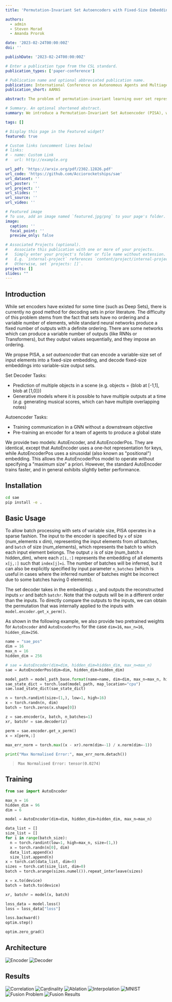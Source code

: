 ```yaml
---
title: 'Permutation-Invariant Set Autoencoders with Fixed-Size Embeddings for Multi-Agent Learning'

authors:
  - admin
  - Steven Morad
  - Amanda Prorok

date: '2023-02-24T00:00:00Z'
doi: ''

publishDate: '2023-02-24T00:00:00Z'

# Enter a publication type from the CSL standard.
publication_types: ['paper-conference']

# Publication name and optional abbreviated publication name.
publication: International Conference on Autonomous Agents and Multiagent Systems (AAMAS)
publication_short: AAMAS

abstract: The problem of permutation-invariant learning over set representations is particularly relevant in the field of multi-agent systems---a few potential applications include unsupervised training of aggregation functions in graph neural networks (GNNs), neural cellular automata on graphs, and prediction of scenes with multiple objects. Yet existing approaches to set encoding and decoding tasks present a host of issues, including non-permutation-invariance, fixed-length outputs, reliance on iterative methods, non-deterministic outputs, computationally expensive loss functions, and poor reconstruction accuracy. In this paper we introduce a Permutation-Invariant Set Autoencoder (PISA), which tackles these problems and produces encodings with significantly lower reconstruction error than existing baselines. PISA also provides other desirable properties, including a similarity-preserving latent space, and the ability to insert or remove elements from the encoding. After evaluating PISA against baseline methods, we demonstrate its usefulness in a multi-agent application. Using PISA as a subcomponent, we introduce a novel GNN architecture which serves as a generalised communication scheme, allowing agents to use communication to gain full observability of a system.

# Summary. An optional shortened abstract.
summary: We introduce a Permutation-Invariant Set Autoencoder (PISA), which defines a bijective mapping between variable-sized sets and fixed-sized embeddings.

tags: []

# Display this page in the Featured widget?
featured: true

# Custom links (uncomment lines below)
# links:
# - name: Custom Link
#   url: http://example.org

url_pdf: 'https://arxiv.org/pdf/2302.12826.pdf'
url_code: 'https://github.com/Acciorocketships/sae'
url_dataset: ''
url_poster: ''
url_project: ''
url_slides: ''
url_source: ''
url_video: ''

# Featured image
# To use, add an image named `featured.jpg/png` to your page's folder.
image:
  caption: ''
  focal_point: ''
  preview_only: false

# Associated Projects (optional).
#   Associate this publication with one or more of your projects.
#   Simply enter your project's folder or file name without extension.
#   E.g. `internal-project` references `content/project/internal-project/index.md`.
#   Otherwise, set `projects: []`.
projects: []
slides: ""
---
```



## Introduction

While set encoders have existed for some time (such as Deep Sets), there is currently no good method for decoding sets in prior literature. The difficulty of this problem stems from the fact that sets have no ordering and a variable number of elements, while standard neural networks produce a fixed number of outputs with a definite ordering. There are some networks which can produce a variable number of outputs (like RNNs or Transformers), but they output values sequentially, and they impose an ordering.

We propse PISA, a _set autoencoder_ that can encode a variable-size set of input elements into a fixed-size embedding, and decode fixed-size embeddings into variable-size output sets.

Set Decoder Tasks:
- Prediction of multiple objects in a scene (e.g. objects = {blob at [-1,1], blob at [1,0]})
- Generative models where it is possible to have multiple outputs at a time (_e.g._ generating musical scores, which can have multiple overlapping notes)

Autoencoder Tasks:
- Training communication in a GNN without a downstream objective
- Pre-training an encoder for a team of agents to produce a global state

We provide two models: AutoEncoder, and AutoEncoderPos. They are identical, except that AutoEncoder uses a one-hot representation for keys, while AutoEncoderPos uses a sinusoidal (also known as "positional") embedding. This allows the AutoEncoderPos model to operate without specifying a "maximum size" a priori. However, the standard AutoEncoder trains faster, and in general exhibits slightly better performance.

## Installation

```bash
cd sae
pip install -e .
```

## Basic Usage

To allow batch processing with sets of variable size, PISA operates in a sparse fashion. The input to the encoder is specified by `x` of size (num_elements x dim), representing the input elements from _all_ batches, and `batch` of size (num_elements), which represents the batch to which each input element belongs. The output `z` is of size (num_batch x hidden_dim), where each `z[i,:]` represents the embedding of all elements `x[j,:]` such that `index[j]=i`. The number of batches will be inferred, but it can also be explicitly specified by input parameter `n_batches` (which is useful in cases where the inferred number of batches might be incorrect due to some batches having 0 elements).

The set decoder takes in the embeddings `z`, and outputs the reconstructed inputs `xr` and batch `batchr`. Note that the outputs will be in a different order than the inputs. To directly compare the outputs to the inputs, we can obtain the permutation that was internally applied to the inputs with `model.encoder.get_x_perm()`.

As shown in the following example, we also provide two pretrained weights for `AutoEncoder` and `AutoEncoderPos` for the case `dim=16`, `max_n=16`, `hidden_dim=256`.

```python
name = "sae_pos"
dim = 16
max_n = 16
hidden_dim = 256

# sae = AutoEncoder(dim=dim, hidden_dim=hidden_dim, max_n=max_n)
sae = AutoEncoderPos(dim=dim, hidden_dim=hidden_dim)

model_path = model_path_base.format(name=name, dim=dim, max_n=max_n, hidden_dim=hidden_dim)
sae_state_dict = torch.load(model_path, map_location="cpu")
sae.load_state_dict(sae_state_dict)

n = torch.randint(size=(1,), low=1, high=16)
x = torch.randn(n, dim)
batch = torch.zeros(x.shape[0])

z = sae.encoder(x, batch, n_batches=1)
xr, batchr = sae.decoder(z)

perm = sae.encoder.get_x_perm()
x = x[perm,:]
	
max_err_norm = torch.max((x - xr).norm(dim=-1) / x.norm(dim=-1))

print("Max Normalised Error:", max_err_norm.detach())
```
>```
>Max Normalised Error: tensor(0.0274)
>```

## Training
```python
from sae import AutoEncoder

max_n = 16
hidden_dim = 96
dim = 6

model = AutoEncoder(dim=dim, hidden_dim=hidden_dim, max_n=max_n)

data_list = []
size_list = []
for i in range(batch_size):
  n = torch.randint(low=1, high=max_n, size=(1,))
  x = torch.randn(n[0], dim)
  data_list.append(x)
  size_list.append(n)
x = torch.cat(data_list, dim=0)
sizes = torch.cat(size_list, dim=0)
batch = torch.arange(sizes.numel()).repeat_interleave(sizes)

x = x.to(device)
batch = batch.to(device)

xr, batchr = model(x, batch)

loss_data = model.loss()
loss = loss_data["loss"]

loss.backward()
optim.step()

optim.zero_grad()
```

## Architecture

![Encoder](imgs/encoderschema.png)
![Decoder](imgs/decoderschema.png)

## Results

![Correlation](imgs/correlation.png)
![Cardinality](imgs/cardinality.png)
![Ablation](imgs/ablation.png)
![Interpolation](imgs/interpolation.png)
![MNIST](imgs/mnist.png)
![Fusion Problem](imgs/fusion1.png)
![Fusion Results](imgs/fusion2.png)